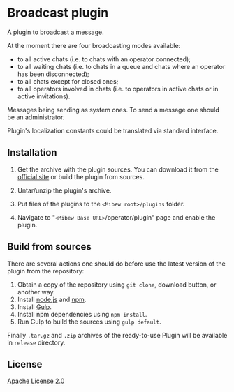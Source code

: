 # Broadcast plugin

A plugin to broadcast a message.

At the moment there are four broadcasting modes available:

* to all active chats (i.e. to chats with an operator connected);
* to all waiting chats (i.e. to chats in a queue and chats where an operator has been disconnected);
* to all chats except for closed ones;
* to all operators involved in chats (i.e. to operators in active chats or in active invitations).

Messages being sending as system ones. To send a message one should be an administrator.

Plugin's localization constants could be translated via standard interface.

## Installation

1. Get the archive with the plugin sources. You can download it from the
[official site](https://mibew.org/plugins#mibew-broadcast) or build the
plugin from sources.

2. Untar/unzip the plugin's archive.

3. Put files of the plugins to the `<Mibew root>/plugins` folder.

4. Navigate to "`<Mibew Base URL>`/operator/plugin" page and enable the plugin.

## Build from sources

There are several actions one should do before use the latest version of the plugin from the repository:

1. Obtain a copy of the repository using `git clone`, download button, or another way.
2. Install [node.js](http://nodejs.org/) and [npm](https://www.npmjs.org/).
3. Install [Gulp](http://gulpjs.com/).
4. Install npm dependencies using `npm install`.
5. Run Gulp to build the sources using `gulp default`.

Finally `.tar.gz` and `.zip` archives of the ready-to-use Plugin will be available in `release` directory.

## License

[Apache License 2.0](http://www.apache.org/licenses/LICENSE-2.0.html)
